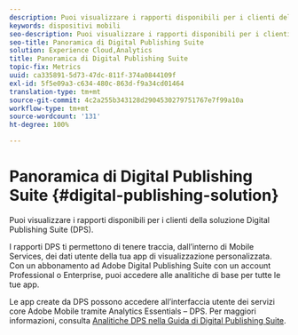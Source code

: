 ```yaml
---
description: Puoi visualizzare i rapporti disponibili per i clienti della soluzione Digital Publishing Suite (DPS).
keywords: dispositivi mobili
seo-description: Puoi visualizzare i rapporti disponibili per i clienti della soluzione Digital Publishing Suite (DPS).
seo-title: Panoramica di Digital Publishing Suite
solution: Experience Cloud,Analytics
title: Panoramica di Digital Publishing Suite
topic-fix: Metrics
uuid: ca335891-5d73-47dc-811f-374a0844109f
exl-id: 5f5e09a3-c634-480c-863d-f9a34cd01464
translation-type: tm+mt
source-git-commit: 4c2a255b343128d2904530279751767e7f99a10a
workflow-type: tm+mt
source-wordcount: '131'
ht-degree: 100%

---
```


# Panoramica di Digital Publishing Suite {#digital-publishing-solution}

Puoi visualizzare i rapporti disponibili per i clienti della soluzione Digital Publishing Suite (DPS).

I rapporti DPS ti permettono di tenere traccia, dall’interno di Mobile Services, dei dati utente della tua app di visualizzazione personalizzata. Con un abbonamento ad Adobe Digital Publishing Suite con un account Professional o Enterprise, puoi accedere alle analitiche di base per tutte le tue app.

Le app create da DPS possono accedere all’interfaccia utente dei servizi core Adobe Mobile tramite Analytics Essentials – DPS. Per maggiori informazioni, consulta [Analitiche DPS nella Guida di Digital Publishing Suite](https://helpx.adobe.com/it/digital-publishing-suite/help/omniture-analytics.html).
